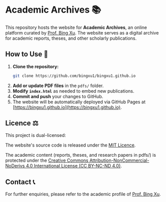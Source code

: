 # Academic Archives 📚

This repository hosts the website for **Academic Archives**, an online platform curated by [Prof. Bing Xu](https://www.hw.ac.uk/ebs/people/faculty/bing-xu.htm). The website serves as a digital archive for academic reports, theses, and other scholarly publications.

## How to Use 🚀

1. **Clone the repository:**
   ```bash
   git clone https://github.com/bingxu1/bingxu1.github.io
   ```
2. **Add or update PDF files** in the `pdfs/` folder.
3. **Modify `index.html`** as needed to embed new publications.
4. **Commit and push** your changes to GitHub.
5. The website will be automatically deployed via GitHub Pages at [https://bingxu1.github.io](https://bingxu1.github.io).

## Licence ⚖️

This project is dual-licensed:

The website's source code is released under the [MIT Licence](https://opensource.org/license/mit).

The academic content (reports, theses, and research papers in pdfs/) is protected under the [Creative Commons Attribution-NonCommercial-NoDerivs 4.0 International License (CC BY-NC-ND 4.0)](https://creativecommons.org/licenses/by-nc-nd/4.0/).

## Contact 📞

For further enquiries, please refer to the academic profile of [Prof. Bing Xu](https://www.hw.ac.uk/ebs/people/faculty/bing-xu.htm).